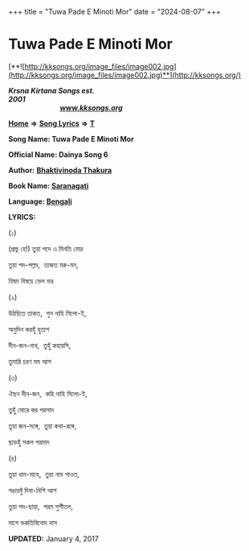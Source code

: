 +++
title = "Tuwa Pade E Minoti Mor"
date = "2024-08-07"
+++

# Tuwa Pade E Minoti Mor
[**![http://kksongs.org/image_files/image002.jpg](http://kksongs.org/image_files/image002.jpg)**](http://kksongs.org/)

**_Krsna Kirtana Songs est. 2001_**                                                                                                                                                 **_www.kksongs.org_**

**[Home](http://kksongs.org/)** **⇒** **[Song Lyrics](http://kksongs.org/lyrics.html)** **⇒** **[T](http://kksongs.org/songs/song_t.html)**

**Song Name: Tuwa Pade E Minoti Mor**

**Official Name: Dainya Song 6**

**Author:** [**Bhaktivinoda Thakura**](http://kksongs.org/authors/list/bhaktivinoda.html)

**Book Name: [Saranagati](http://kksongs.org/authors/literature/saranagati.html)**

**Language: [Bengali](http://kksongs.org/language/list/bengali.html)**

**LYRICS:**

(১)

(প্রভু হে!) তুয়া পদে এ মিনতি মোর

তুয়া পদ\-পল্লব,  ত্যজত মরু\-মন,

বিষম বিষয়ে ভেল ভর

(২)

উঠয়িতে তাকত,  পুন নাহি মিলো\-ই,

অনুদিন করহুঁ হুতাশ

দীন\-জন\-নাথ,  তুহুঁ কহায়সি,

তুমারি চরণ মম আশ

(৩)

ঐছন দীন\-জন,  কহি নাহি মিলো\-ই,

তুহুঁ মোরে কর পরসাদ

তুয়া জন\-সঙ্গে,  তুয়া কথা\-রঙ্গে,

ছাডহুঁ সকল পরমাদ

(৪)

তুয়া ধাম\-মাহে,  তুয়া নাম গাওত,

গঙায়বুঁ দিবা\-নিশি আশ

তুয়া পদ\-ছায়া,  পরম সুশীতল,

মাগে ভকতিবিনোদ দাস

**UPDATED:** January 4, 2017